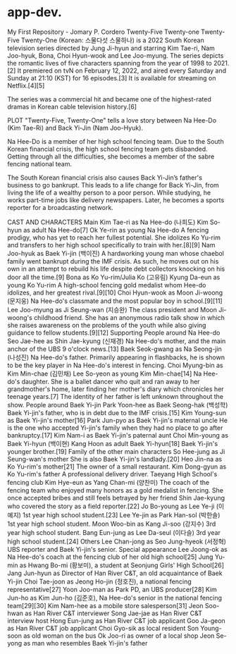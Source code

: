 # app-dev.
My First Repository - Jomary P. Cordero
Twenty-Five Twenty-one
Twenty-Five Twenty-One (Korean: 스물다섯 스물하나) is a 2022 South Korean television series directed by Jung Ji-hyun and starring Kim Tae-ri, Nam Joo-hyuk, Bona, Choi Hyun-wook and Lee Joo-myung. The series depicts the romantic lives of five characters spanning from the year of 1998 to 2021.[2] It premiered on tvN on February 12, 2022, and aired every Saturday and Sunday at 21:10 (KST) for 16 episodes.[3] It is available for streaming on Netflix.[4][5]

The series was a commercial hit and became one of the highest-rated dramas in Korean cable television history.[6]

PLOT
"Twenty-Five, Twenty-One" tells a love story between Na Hee-Do (Kim Tae-Ri) and Back Yi-Jin (Nam Joo-Hyuk).

Na Hee-Do is a member of her high school fencing team. Due to the South Korean financial crisis, the high school fencing team gets disbanded. Getting through all the difficulties, she becomes a member of the sabre fencing national team.

The South Korean financial crisis also causes Back Yi-Jin’s father's business to go bankrupt. This leads to a life change for Back Yi-Jin, from living the life of a wealthy person to a poor person. While studying, he works part-time jobs like delivery newspapers. Later, he becomes a sports reporter for a broadcasting network.

CAST AND CHARACTERS
Main
Kim Tae-ri as Na Hee-do (나희도)
Kim So-hyun as adult Na Hee-do[7]
Ok Ye-rin as young Na Hee-do
A fencing prodigy, who has yet to reach her fullest potential. She idolizes Ko Yu-rim and transfers to her high school specifically to train with her.[8][9]
Nam Joo-hyuk as Baek Yi-jin (백이진)
A hardworking young man whose chaebol family went bankrupt during the IMF crisis. As such, he moves out on his own in an attempt to rebuild his life despite debt collectors knocking on his door all the time.[9]
Bona as Ko Yu-rim/Julia Ko (고유림)
Kyung Da-eun as young Ko Yu-rim
A high-school fencing gold medalist whom Hee-do idolizes, and her greatest rival.[9][10]
Choi Hyun-wook as Moon Ji-woong (문지웅)
Na Hee-do's classmate and the most popular boy in school.[9][11]
Lee Joo-myung as Ji Seung-wan (지승완)
The class president and Moon Ji-woong's childhood friend. She has an anonymous radio talk show in which she raises awareness on the problems of the youth while also giving guidance to fellow students.[9][12]
Supporting
People around Na Hee-do
Seo Jae-hee as Shin Jae-kyung (신재경)
Na Hee-do's mother, and the main anchor of the UBS 9 o'clock news.[13]
Baek Seok-gwang as Na Seong-jin (나성진)
Na Hee-do's father. Primarily appearing in flashbacks, he is shown to be the key player in Na Hee-do's interest in fencing.
Choi Myung-bin as Kim Min-chae (김민채)
Lee So-yeon as young Kim Min-chae[14]
Na Hee-do's daughter. She is a ballet dancer who quit and ran away to her grandmother's home, later finding her mother's diary which chronicles her teenage years.[7] The identity of her father is left unknown throughout the show.
People around Baek Yi-jin
Park Yoon-hee as Baek Seong-hak (백성학)
Baek Yi-jin's father, who is in debt due to the IMF crisis.[15]
Kim Young-sun as Baek Yi-jin's mother[16]
Park Jun-pyo as Baek Yi-jin's maternal uncle
He is the one who accepted Yi-jin's family when they had no place to go after bankruptcy.[17]
Kim Nam-i as Baek Yi-jin's paternal aunt
Choi Min-young as Baek Yi-hyun (백이현)
Kang Hoon as adult Baek Yi-hyun[18]
Baek Yi-jin's younger brother.[19]
Family of the other main characters
So Hee-jung as Ji Seung-wan's mother
She is also Baek Yi-jin's landlady.[20]
Heo Jin-na as Ko Yu-rim's mother[21]
The owner of a small restaurant.
Kim Dong-gyun as Ko Yu-rim's father
A professional delivery driver.
Taeyang High School's fencing club
Kim Hye-eun as Yang Chan-mi (양찬미)
The coach of the fencing team who enjoyed many honors as a gold medalist in fencing. She once accepted bribes and still feels betrayed by her friend Shin Jae-kyung who covered the story as a field reporter.[22]
Jo Bo-young as Lee Ye-ji (이예지)
1st year high school student.[23]
Lee Ye-jin as Park Han-sol (박한솔)
1st year high school student.
Moon Woo-bin as Kang Ji-soo (강지수)
3rd year high school student.
Bang Eun-jung as Lee Da-seul (이다슬)
3rd year high school student.[24]
Others
Lee Chan-jong as Seo Jung-hyeok (서정혁)
UBS reporter and Baek Yi-jin's senior.
Special appearance
Lee Joong-ok as Na Hee-do's coach at the fencing club of her old high school[25]
Jung Yu-min as Hwang Bo-mi (황보미), a student at Seonjung Girls' High School[26]
Jang Jun-hyun as Director of Han River C&T, an old acquaintance of Baek Yi-jin
Choi Tae-joon as Jeong Ho-jin (정호진), a national fencing representative[27]
Yoon Joo-man as Park PD, an UBS producer[28]
Kim Jun-ho as Kim Jun-ho (김준호), Na Hee-do's senior in the national fencing team[29][30]
Kim Nam-hee as a mobile store salesperson[31]
Jeon Soo-hwan as Han River C&T interviewer
Song Jae-jae as Han River C&T interview host
Hong Eun-jung as Han River C&T job applicant
Goo Ja-geon as Han River C&T job applicant
Choi Gyo-sik as local resident
Son Young-soon as old woman on the bus
Ok Joo-ri as owner of a local shop
Jeon Se-yong as man who resembles Baek Yi-jin's father
